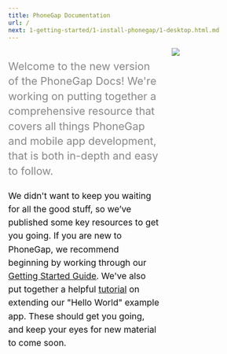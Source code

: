 ```yaml
---
title: PhoneGap Documentation
url: /
next: 1-getting-started/1-install-phonegap/1-desktop.html.md
---
```

<div style="display:flex;align-items:stretch;">

<div style="width:450px">

<p style="color:#888888;font-size:1.35rem;line-height:1.9rem;">
Welcome to the new version of the PhoneGap Docs! We're working on putting together
a comprehensive resource that covers all things PhoneGap and mobile app development,
that is both in-depth and easy to follow.
</p>

<p style="color:#111111;font-size:1.1rem;line-height:1.7rem;">
We didn't want to keep you waiting for all the good stuff, so we’ve published
some key resources to get you going. If you are new to PhoneGap, we recommend
beginning by working through our <a href="/getting-started">Getting Started Guide</a>.
We've also put together a helpful <a href="/tutorials">tutorial</a> on extending our
"Hello World" example app. These should get you going, and keep your eyes for new material
to come soon.
</p>

</div>

<div style="width:250px;padding-left:25px;">
<img src="/images/excited_robit.svg">
</div>

</div>
